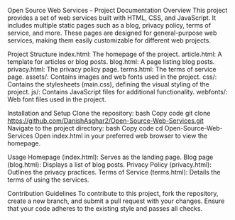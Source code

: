 Open Source Web Services - Project Documentation
Overview
This project provides a set of web services built with HTML, CSS, and JavaScript. It includes multiple static pages such as a blog, privacy policy, terms of service, and more. These pages are designed for general-purpose web services, making them easily customizable for different web projects.

Project Structure
index.html: The homepage of the project.
article.html: A template for articles or blog posts.
blog.html: A page listing blog posts.
privacy.html: The privacy policy page.
terms.html: The terms of service page.
assets/: Contains images and web fonts used in the project.
css/: Contains the stylesheets (main.css), defining the visual styling of the project.
js/: Contains JavaScript files for additional functionality.
webfonts/: Web font files used in the project.

Installation and Setup
Clone the repository:
bash
Copy code
git clone https://github.com/DanishAsghar2/Open-Source-Web-Services.git
Navigate to the project directory:
bash
Copy code
cd Open-Source-Web-Services
Open index.html in your preferred web browser to view the homepage.

Usage
Homepage (index.html): Serves as the landing page.
Blog page (blog.html): Displays a list of blog posts.
Privacy Policy (privacy.html): Outlines the privacy practices.
Terms of Service (terms.html): Details the terms of using the services.

Contribution Guidelines
To contribute to this project, fork the repository, create a new branch, and submit a pull request with your changes. Ensure that your code adheres to the existing style and passes all checks.
